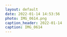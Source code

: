 ```yaml
---
layout: default
date: 2022-01-14 14:53:56
photo: IMG_0614.png
caption_header: 2022-01-14
caption: IMG_0614
---
```

